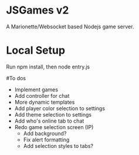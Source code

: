 # JSGames v2
A Marionette/Websocket based Nodejs game server.

# Local Setup
Run npm install, then node entry.js

#To dos
- Implement games
- Add controller for chat 
- More dynamic templates
- Add player color selection to settings
- Add theme selection to settings
- Add who's online tab to chat
- Redo game selection screen (IP)
	- Add background?
	- Fix alert formatting
	- Add selection styles to tabs?
